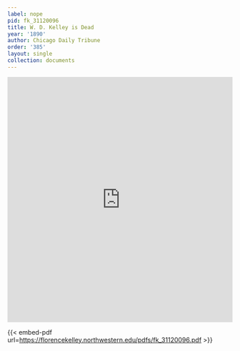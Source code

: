 ```yaml
---
label: nope
pid: fk_31120096
title: W. D. Kelley is Dead
year: '1890'
author: Chicago Daily Tribune
order: '385'
layout: single
collection: documents
---
```

<iframe src="https://northwestern.app.box.com/embed/s/6hs70h3a37ujh9watxd6hl0cqbdnkur7?sortColumn=date&view=list" width="100%" height="550" frameborder="0" allowfullscreen webkitallowfullscreen msallowfullscreen></iframe>


{{< embed-pdf url=https://florencekelley.northwestern.edu/pdfs/fk_31120096.pdf >}}